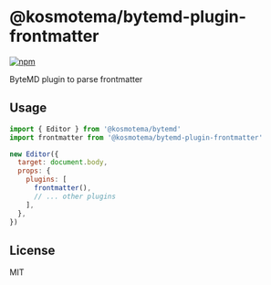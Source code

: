 # @kosmotema/bytemd-plugin-frontmatter

[![npm](https://img.shields.io/npm/v/@kosmotema/bytemd-plugin-frontmatter.svg)](https://npm.im/@kosmotema/bytemd-plugin-frontmatter)

ByteMD plugin to parse frontmatter

## Usage

```js
import { Editor } from '@kosmotema/bytemd'
import frontmatter from '@kosmotema/bytemd-plugin-frontmatter'

new Editor({
  target: document.body,
  props: {
    plugins: [
      frontmatter(),
      // ... other plugins
    ],
  },
})
```

## License

MIT
